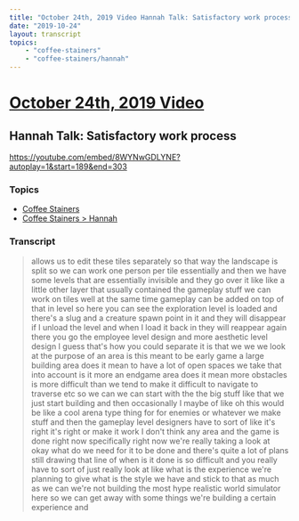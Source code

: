 ```yaml
---
title: "October 24th, 2019 Video Hannah Talk: Satisfactory work process"
date: "2019-10-24"
layout: transcript
topics:
    - "coffee-stainers"
    - "coffee-stainers/hannah"
---
```

# [October 24th, 2019 Video](../2019-10-24.md)
## Hannah Talk: Satisfactory work process
https://youtube.com/embed/8WYNwGDLYNE?autoplay=1&start=189&end=303

### Topics
* [Coffee Stainers](../topics/coffee-stainers.md)
* [Coffee Stainers > Hannah](../topics/coffee-stainers/hannah.md)

### Transcript

> allows us to edit these tiles separately so that way the landscape is split so we can work one person per tile essentially and then we have some levels that are essentially invisible and they go over it like like a little other layer that usually contained the gameplay stuff we can work on tiles well at the same time gameplay can be added on top of that in level so here you can see the exploration level is loaded and there's a slug and a creature spawn point in it and they will disappear if I unload the level and when I load it back in they will reappear again there you go the employee level design and more aesthetic level design I guess that's how you could separate it is that we we we look at the purpose of an area is this meant to be early game a large building area does it mean to have a lot of open spaces we take that into account is it more an endgame area does it mean more obstacles is more difficult than we tend to make it difficult to navigate to traverse etc so we can we can start with the the big stuff like that we just start building and then occasionally I maybe of like oh this would be like a cool arena type thing for for enemies or whatever we make stuff and then the gameplay level designers have to sort of like it's right it's right or make it work I don't think any area and the game is done right now specifically right now we're really taking a look at okay what do we need for it to be done and there's quite a lot of plans still drawing that line of when is it done is so difficult and you really have to sort of just really look at like what is the experience we're planning to give what is the style we have and stick to that as much as we can we're not building the most hype realistic world simulator here so we can get away with some things we're building a certain experience and
